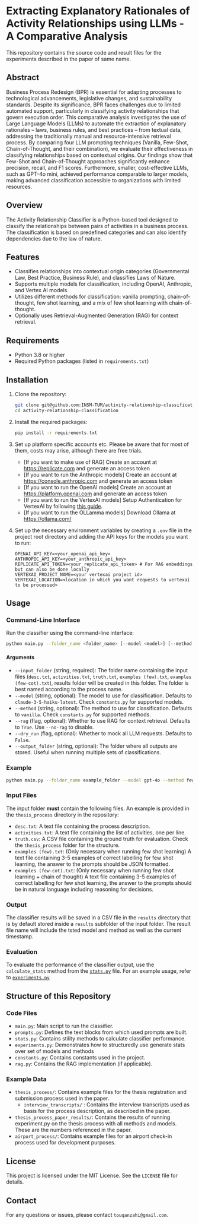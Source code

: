 # Extracting Explanatory Rationales of Activity Relationships using LLMs - A Comparative Analysis
This repository contains the source code and result files for the experiments described in the paper of same name.

## Abstract
Business Process Redesign (BPR) is essential for adapting processes to technological advancements, legislative changes, and sustainability standards. Despite its significance, BPR faces challenges due to limited automated support, particularly in classifying activity relationships that govern execution order. This comparative analysis investigates the use of Large Language Models (LLMs) to automate the extraction of explanatory rationales – laws, business rules, and best practices – from textual data, addressing the traditionally manual and resource-intensive retrieval process. By comparing four LLM prompting techniques (Vanilla, Few-Shot, Chain-of-Thought, and their combination), we evaluate their effectiveness in classifying relationships based on contextual origins. Our findings show that Few-Shot and Chain-of-Thought approaches significantly enhance precision, recall, and F1 scores. Furthermore, smaller, cost-effective LLMs, such as GPT-4o mini, achieved performance comparable to larger models, making advanced classification accessible to organizations with limited resources.

## Overview

The Activity Relationship Classifier is a Python-based tool designed to classify the relationships between pairs of activities in a business process. The classification is based on predefined categories and can also identify dependencies due to the law of nature.

## Features

- Classifies relationships into contextual origin categories (Governmental Law, Best Practice, Business Rule), and classifies Laws of Nature.
- Supports multiple models for classification, including OpenAI, Anthropic, and Vertex AI models.
- Utilizes different methods for classification: vanilla prompting, chain-of-thought, few shot learning, and a mix of few shot learning with chain-of-thought.
- Optionally uses Retrieval-Augmented Generation (RAG) for context retrieval.

## Requirements

- Python 3.8 or higher
- Required Python packages (listed in `requirements.txt`)

## Installation

1. Clone the repository:
    ```sh
    git clone git@github.com:INSM-TUM/activity-relationship-classification.git
    cd activity-relationship-classification
    ```

2. Install the required packages:
    ```sh
    pip install -r requirements.txt
    ```

3. Set up platform specific accounts etc. Please be aware that for most of them, costs may arise, although there are free trials.
    *  [If you want to make use of RAG] Create an account at https://replicate.com and generate an access token
    *  [If you want to run the Anthropic models] Create an account at https://console.anthropic.com and generate an access token
    *  [If you want to run the OpenAI models] Create an account at https://platform.openai.com and generate an access token
    *  [If you want to run the VertexAI models] Setup Authentication for VertexAI by following [this guide](https://cloud.google.com/vertex-ai/generative-ai/docs/start/quickstarts/quickstart-multimodal#python).
    *  [If you want to run the OLLamma models] Download Ollama at https://ollama.com/

4. Set up the necessary environment variables by creating a `.env` file in the project root directory and adding the API keys for the models you want to run:
    ```env
    OPENAI_API_KEY=<your_openai_api_key>
    ANTHROPIC_API_KEY=<your_anthropic_api_key>
    REPLICATE_API_TOKEN=<your_replicate_api_token> # For RAG embeddings but can also be done locally
    VERTEXAI_PROJECT_NAME=<your vertexai project id>
    VERTEXAI_LOCATION=<location in which you want requests to vertexai to be processed>
    ```

## Usage

### Command-Line Interface

Run the classifier using the command-line interface:

```sh
python main.py --folder_name <folder_name> [--model <model>] [--method <method>] [--rag | --no-rag] [--path <path>]
```

#### Arguments

- `--input_folder` (string, required): The folder name containing the input files (`desc.txt`, `activities.txt`, `truth.txt`, `examples (few).txt`, `examples (few-cot).txt`), results folder will be created in this folder. The folder is best named according to the process name.
- `--model` (string, optional): The model to use for classification. Defaults to `claude-3-5-haiku-latest`. Check `constants.py` for supported models.
- `--method` (string, optional): The method to use for classification. Defaults to `vanilla`. Check `constants.py` for supported methods.
- `--rag` (flag, optional): Whether to use RAG for context retrieval. Defaults to `True`. Use `--no-rag` to disable.
- `--dry_run` (flag, optional): Whether to mock all LLM requests. Defaults to `False`.
- `--output_folder` (string, optional): The folder where all outputs are stored. Useful when running multiple sets of classifications.


### Example

```sh
python main.py --folder_name example_folder --model gpt-4o --method few-cot --no-rag
```

### Input Files

The input folder **must** contain the following files. An example is provided in the `thesis_process` directory in the repository:

- `desc.txt`: A text file containing the process description.
- `activities.txt`: A text file containing the list of activities, one per line.
- `truth.csv`: A CSV file containing the ground truth for evaluation. Check the `thesis_process` folder for the structure.
- `examples (few).txt`: (Only necessary when running few shot learning) A text file containing 3-5 examples of correct labelling for few shot learning, the answer to the prompts should be JSON formatted. 
- `examples (few-cot).txt`: (Only necessary when running few shot learning + chain of thought) A text file containing 3-5 examples of correct labelling for few shot learning, the answer to the prompts should be in natural language including reasoning for decisions.

### Output

The classifier results will be saved in a CSV file in the `results` directory that is by default stored inside a `results` subfolder of the input folder. The result file name will include the tsted model and method as well as the current timestamp.

### Evaluation

To evaluate the performance of the classifier output, use the `calculate_stats` method from the [`stats.py`](./stats.py) file.
For an example usage, refer to [`experiments.py`](./experiments.py)

## Structure of this Repository

### Code Files
- `main.py`: Main script to run the classifier.
- `prompts.py`: Defines the text blocks from which used prompts are built.
- `stats.py`: Contains stility methods to calculate classifier performance.
- `experiments.py`: Demonstrates how to structuredly use generate stats over set of models and methods
- `constants.py`: Contains constants used in the project.
- `rag.py`: Contains the RAG implementation (if applicable).

### Example Data
- `thesis_process/`: Contains example files for the thesis registration and submission process used in the paper.
    - `interview_transcripts/` : Contains the interview transcripts used as basis for the process description, as described in the paper.
- `thesis_process_paper_results/`: Contains the results of running experiment.py on the thesis process with all methods and models. These are the numbers referenced in the paper.
- `airport_process/`: Contains example files for an airport check-in process used for development purposes.

## License

This project is licensed under the MIT License. See the `LICENSE` file for details.

## Contact

For any questions or issues, please contact `touqanzahi@gmail.com`.
